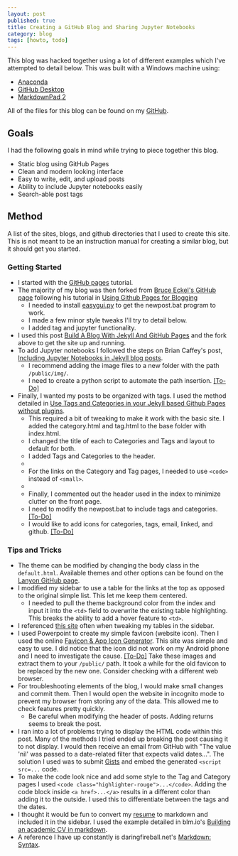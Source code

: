 ```yaml
---
layout: post
published: true
title: Creating a GitHub Blog and Sharing Jupyter Notebooks
category: blog
tags: [howto, todo]
---
```


This blog was hacked together using a lot of different examples which I've attempted to detail below.  This was built with a  Windows machine using:

* [Anaconda](https://www.continuum.io/downloads)
* [GitHub Desktop](https://desktop.github.com/)
* [MarkdownPad 2](http://markdownpad.com/)

All of the files for this blog can be found on my [GitHub](http://www.github.com/stembl).

## Goals
I had the following goals in mind while trying to piece together this blog.

* Static blog using GitHub Pages
* Clean and modern looking interface
* Easy to write, edit, and upload posts
* Ability to include Jupyter notebooks easily
* Search-able post tags

## Method
A list of the sites, blogs, and github directories that I used to create this site. This is not meant to be an instruction manual for creating a similar blog, but it should get you started.

### Getting Started
* I started with the [GitHub pages](https://pages.github.com/) tutorial.
* The majority of my blog was then forked from [Bruce Eckel's GitHub page](https://github.com/BruceEckel/BruceEckel.github.io) following his tutorial in [Using Github Pages for Blogging](http://bruceeckel.github.io/2014/11/19/using-github-pages/)
	* I needed to install [easygui.py](http://easygui.sourceforge.net/sourceforge_site_as_of_2014_11_21/download/version_0.96/index.html#installingEasyguiOnWindows) to get the newpost.bat program to work. 
	* I made a few minor style tweaks I'll try to detail below.
	* I added tag and jupyter functionality.
* I used this post [Build A Blog With Jekyll And GitHub Pages](https://www.smashingmagazine.com/2014/08/build-blog-jekyll-github-pages/) and the fork above to get the site up and running.
* To add Jupyter notebooks I followed the steps on Brian Caffey's post, [Including Jupyter Notebooks in Jekyll blog posts](http://briancaffey.github.io/2016/03/14/ipynb-with-jekyll.html).
	*  I recommend adding the image files to a new folder with the path `/public/img/`.
	*  I need to create a python script to automate the path insertion. [[To-Do]](/todo/)
*  Finally, I wanted my posts to be organized with tags.  I used the method detailed in [Use Tags and Categories in your Jekyll based Github Pages without plugins]( https://codinfox.github.io/dev/2015/03/06/use-tags-and-categories-in-your-jekyll-based-github-pages/).
	*  This required a bit of tweaking to make it work with the basic site. I added the category.html and tag.html to the base folder with index.html.
	*  I changed the title of each to Categories and Tags and layout to default for both.
	*  I added Tags and Categories to the header.
	*  <script src="https://gist.github.com/stembl/2cec025eaf3739508bbbd44b67e05250.js"></script>
	* For the links on the Category and Tag pages, I needed to use `<code>` instead of `<small>`.
	* <script src="https://gist.github.com/stembl/b3e10eb14fbaf0429a4b831889ec6c48.js"></script>
	* Finally, I commented out the header used in the index to minimize clutter on the front page.
	* I need to modify the newpost.bat to include tags and categories. [[To-Do]](/todo/)
	* I would like to add icons for categories, tags, email, linked, and github. [[To-Do]](/todo/)


### Tips and Tricks
* The theme can be modified by changing the body class in the `default.html`. Available themes and other options can be found on the [Lanyon GitHub page](https://github.com/poole/lanyon).
* I modified my sidebar to use a table for the links at the top as opposed to the original simple list.  This let me keep them centered.
	* I needed to pull the theme background color from the index and input it into the `<td>` field to overwrite the existing table highlighting.  This breaks the ability to add a hover feature to `<td>`.
* I referenced [this site](http://www.w3schools.com/css/css_table.asp) often when tweaking my tables in the sidebar.
* I used Powerpoint to create my simple favicon (website icon).  Then I used the online [Favicon & App Icon Generator](http://www.favicon-generator.org/). This site was simple and easy to use.  I did notice that the icon did not work on my Android phone and I need to investigate the cause. [[To-Do]](/todo/) Take these images and extract them to your `/public/` path.  It took a while for the old favicon to be replaced by the new one. Consider checking with a different web browser.
* For troubleshooting elements of the blog, I would make small changes and commit them.  Then I would open the website in incognito mode to prevent my browser from storing any of the data.  This allowed me to check features pretty quickly.
	* Be careful when modifying the header of posts. Adding returns seems to break the post.
* I ran into a lot of problems trying to display the HTML code within this post. Many of the methods I tried ended up breaking the post causing it to not display. I would then receive an email from GitHub with "The value 'nil' was passed to a date-related filter that expects valid dates...".  The solution I used was to submit [Gists](https://gist.github.com/) and embed the generated `<script src=...` code.
* To make the code look nice and add some style to the Tag and Category pages I used `<code class="highlighter-rouge">...</code>`. Adding the code block inside `<a href>...</a>`  results in a different color than adding it to the outside.  I used this to differentiate between the tags and the dates.
* I thought it would be fun to convert my [resume](/resume) to markdown and included it in the sidebar. I used the example detailed in blm.io's [Building an academic CV in markdown](http://blm.io/blog/markdown-academic-cv/).
* A reference I have up constantly is daringfireball.net's [Markdown: Syntax](https://daringfireball.net/projects/markdown/syntax/).
	
